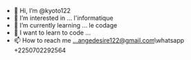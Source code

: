 - 👋 Hi, I’m @kyoto122
- 👀 I’m interested in ... l'informatique
- 🌱 I’m currently learning ... le codage
- 💞️ I want to learn to code ... 
- 📫 How to reach me ...angedesire122@gmail.com\whatsapp +2250702292564

<!---
kyoto122/kyoto122 is a ✨ special ✨ repository because its `README.md` (this file) appears on your GitHub profile.
You can click the Preview link to take a look at your changes.
--->

